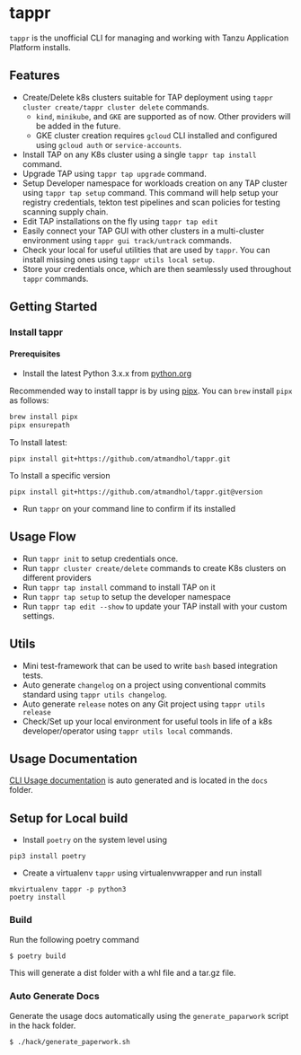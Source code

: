# tappr

`tappr` is the unofficial CLI for managing and working with Tanzu Application Platform installs.

## Features

- Create/Delete k8s clusters suitable for TAP deployment using `tappr cluster create/tappr cluster delete` commands.
  - `kind`, `minikube`, and `GKE` are supported as of now. Other providers will be added in the future.
  - GKE cluster creation requires `gcloud` CLI installed and configured using `gcloud auth` or `service-accounts`.
- Install TAP on any K8s cluster using a single `tappr tap install` command.
- Upgrade TAP using `tappr tap upgrade` command. 
- Setup Developer namespace for workloads creation on any TAP cluster using `tappr tap setup` command. This command will help setup your registry credentials, tekton test pipelines and scan policies for testing scanning supply chain.
- Edit TAP installations on the fly using `tappr tap edit`
- Easily connect your TAP GUI with other clusters in a multi-cluster environment using `tappr gui track/untrack` commands.
- Check your local for useful utilities that are used by `tappr`. You can install missing ones using `tappr utils local setup`.
- Store your credentials once, which are then seamlessly used throughout `tappr` commands.

## Getting Started
### Install tappr
#### Prerequisites
- Install the latest Python 3.x.x from [python.org](https://www.python.org/downloads/)

Recommended way to install tappr is by using [pipx](https://pypa.github.io/pipx/#install-pipx).
You can `brew` install `pipx` as follows:

```bash
brew install pipx
pipx ensurepath
```

To Install latest:
```
pipx install git+https://github.com/atmandhol/tappr.git
```

To Install a specific version
```
pipx install git+https://github.com/atmandhol/tappr.git@version
```

- Run `tappr` on your command line to confirm if its installed

## Usage Flow
- Run `tappr init` to setup credentials once.
- Run `tappr cluster create/delete` commands to create K8s clusters on different providers
- Run `tappr tap install` command to install TAP on it
- Run `tappr tap setup` to setup the developer namespace
- Run `tappr tap edit --show` to update your TAP install with your custom settings.

## Utils

- Mini test-framework that can be used to write `bash` based integration tests.
- Auto generate `changelog` on a project using conventional commits standard using `tappr utils changelog`.
- Auto generate `release` notes on any Git project using `tappr utils release`
- Check/Set up your local environment for useful tools in life of a k8s developer/operator using `tappr utils local` commands.

## Usage Documentation
[CLI Usage documentation](docs/USAGE.md) is auto generated and is located in the `docs` folder.

## Setup for Local build

* Install `poetry` on the system level using 
```
pip3 install poetry
```
* Create a virtualenv `tappr` using virtualenvwrapper and run install
```
mkvirtualenv tappr -p python3
poetry install
```

### Build
Run the following poetry command
```bash
$ poetry build
```
This will generate a dist folder with a whl file and a tar.gz file.

### Auto Generate Docs
Generate the usage docs automatically using the `generate_paparwork` script in the hack folder.
```
$ ./hack/generate_paperwork.sh
```
